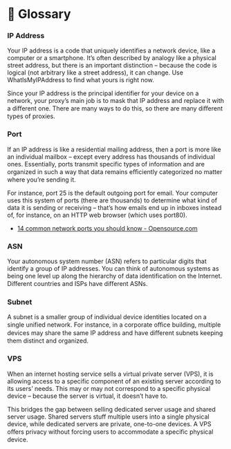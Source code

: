 # 🧱 Glossary

### IP Address

Your IP address is a code that uniquely identifies a network device, like a computer or a smartphone. It’s often described by analogy like a physical street address, but there is an important distinction – because the code is logical (not arbitrary like a street address), it can change. Use WhatIsMyIPAddress to find what yours is right now.

Since your IP address is the principal identifier for your device on a network, your proxy’s main job is to mask that IP address and replace it with a diﬀerent one. There are many ways to do this, so there are many diﬀerent types of proxies.

### Port

If an IP address is like a residential mailing address, then a port is more like an individual mailbox – except every address has thousands of individual ones. Essentially, ports transmit specific types of information and are organized in such a way that data remains eﬃciently categorized no matter where you’re sending it.

For instance, port 25 is the default outgoing port for email. Your computer uses this system of ports (there are thousands) to determine what kind of data it is sending or receiving – that’s how emails end up in inboxes instead of, for instance, on an HTTP web browser (which uses port80).

- [14 common network ports you should know - Opensource.com](https://opensource.com/article/18/10/common-network-ports)

### ASN

Your autonomous system number (ASN) refers to particular digits that identify a group of IP addresses. You can think of autonomous systems as being one level up along the hierarchy of data identification on the Internet. Diﬀerent countries and ISPs have diﬀerent ASNs.

### Subnet

A subnet is a smaller group of individual device identities located on a single unified network. For instance, in a corporate oﬃce building, multiple devices may share the same IP address and have diﬀerent subnets keeping them distinct and organized.

### VPS

When an internet hosting service sells a virtual private server (VPS), it is allowing access to a specific component of an existing server according to its users’ needs. This may or may not correspond to a specific physical device – because the server is virtual, it doesn’t have to.

This bridges the gap between selling dedicated server usage and shared server usage. Shared servers stuff multiple users into a single physical device, while dedicated servers are private, one-to-one devices. A VPS oﬀers privacy without forcing users to accommodate a specific physical device.